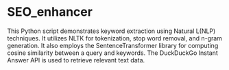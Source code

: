 # SEO_enhancer
This Python script demonstrates keyword extraction using Natural L(NLP) techniques. It utilizes NLTK for tokenization, stop word removal, and n-gram generation. It also employs the SentenceTransformer library for computing cosine similarity between a query and keywords. The DuckDuckGo Instant Answer API is used to retrieve relevant text data.
